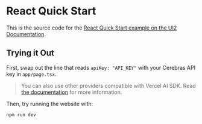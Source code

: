 # React Quick Start

This is the source code for the [React Quick Start example on the UI2 Documentation](https://ui2-docs.vercel.app/react-quick-start/overview).

## Trying it Out

First, swap out the line that reads `apiKey: "API_KEY"` with your Cerebras API key in `app/page.tsx`.

> You can also use other providers compatible with Vercel AI SDK. Read [the documentation](https://ui2-docs.vercel.app/api-reference/createUI2#model) for more information.

Then, try running the website with:

```bash
npm run dev
```
